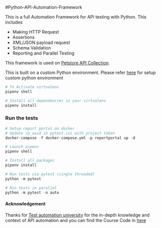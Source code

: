#Python-API-Automation-Framework

This is a full Automation Framework for  API testing with Python. This includes
* Making  HTTP Request
* Assertions
* XML/JSON payload request
* Schema Validation
* Reporting and Parallel Testing

This framework is used on [Petstore API Collection](https://petstore.swagger.io/#/user/updateUser). 

This is built on a custom Python environment. Please refer [here](https://pipenv.pypa.io/en/latest/install/) for setup custom python environment 

```python
# To Activate virtualenv
pipenv shell

# Install all dependencies in your virtualenv
pipenv install
```
### Run the tests

```python
# Setup report portal on docker
# Update rp_uuid in pytest.ini with project token
docker-compose -f docker-compose.yml -p reportportal up -d

# Launch pipenv
pipenv shell

# Install all packages
pipenv install

# Run tests via pytest (single threaded)
python -m pytest

# Run tests in parallel
python -m pytest -n auto
```
#### Acknowledgement 

Thanks for  [Test automation university](https://testautomationu.applitools.com/python-api-testing/) for the in-depth knowledge and context of API automation and  you can find the Course Code in [here](https://github.com/automationhacks/course-api-framework-python)
